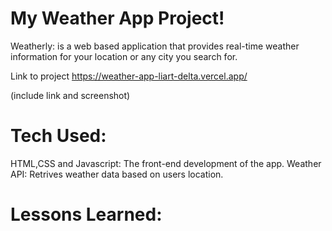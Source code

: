 # My Weather App Project!


Weatherly: is a web based application that provides real-time weather information for your location or any city you search for.


Link to project https://weather-app-liart-delta.vercel.app/

(include link and screenshot)


# Tech Used:

HTML,CSS and Javascript:
The front-end development of the app.
Weather API: Retrives weather data based on users location.

# Lessons Learned:


